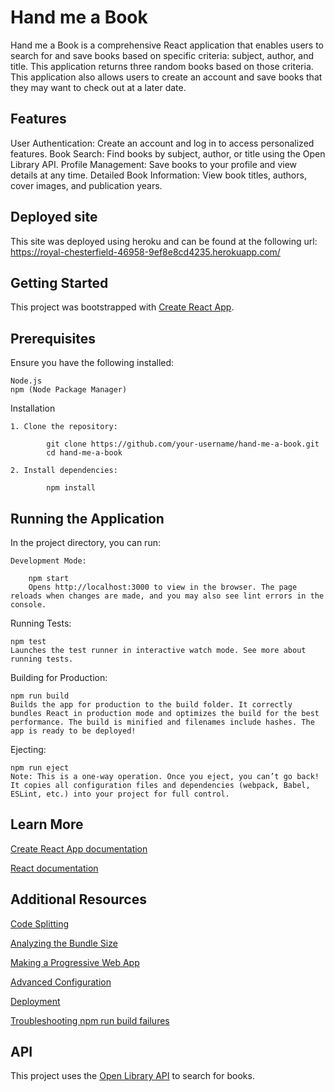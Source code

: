 # Hand me a Book

Hand me a Book is a comprehensive React application that enables users to search for and save books based on specific criteria: subject, author, and title. This application returns three random books based on those criteria. This application also allows users to create an account and save books that they may want to check out at a later date.

## Features

User Authentication: Create an account and log in to access personalized features.
Book Search: Find books by subject, author, or title using the Open Library API.
Profile Management: Save books to your profile and view details at any time.
Detailed Book Information: View book titles, authors, cover images, and publication years.

## Deployed site

This site was deployed using heroku and can be found at the following url: https://royal-chesterfield-46958-9ef8e8cd4235.herokuapp.com/

## Getting Started

This project was bootstrapped with [Create React App](https://github.com/facebook/create-react-app).

## Prerequisites

Ensure you have the following installed:

    Node.js
    npm (Node Package Manager)

Installation

    1. Clone the repository:

            git clone https://github.com/your-username/hand-me-a-book.git
            cd hand-me-a-book

    2. Install dependencies:

            npm install

## Running the Application

In the project directory, you can run:

    Development Mode:

        npm start
        Opens http://localhost:3000 to view in the browser. The page reloads when changes are made, and you may also see lint errors in the console.

Running Tests:

    npm test
    Launches the test runner in interactive watch mode. See more about running tests.

Building for Production:

    npm run build
    Builds the app for production to the build folder. It correctly bundles React in production mode and optimizes the build for the best performance. The build is minified and filenames include hashes. The app is ready to be deployed!

Ejecting:

    npm run eject
    Note: This is a one-way operation. Once you eject, you can’t go back! It copies all configuration files and dependencies (webpack, Babel, ESLint, etc.) into your project for full control.

## Learn More

[Create React App documentation](https://facebook.github.io/create-react-app/docs/getting-started)

[React documentation](https://reactjs.org/)

## Additional Resources

[Code Splitting](https://facebook.github.io/create-react-app/docs/code-splitting)

[Analyzing the Bundle Size](https://facebook.github.io/create-react-app/docs/analyzing-the-bundle-size)

[Making a Progressive Web App](https://facebook.github.io/create-react-app/docs/making-a-progressive-web-app)

[Advanced Configuration](https://facebook.github.io/create-react-app/docs/advanced-configuration)

[Deployment](https://facebook.github.io/create-react-app/docs/deployment)

[Troubleshooting npm run build failures](https://facebook.github.io/create-react-app/docs/troubleshooting#npm-run-build-fails-to-minify)

## API

This project uses the [Open Library API](https://openlibrary.org/dev/docs/api/search) to search for books.